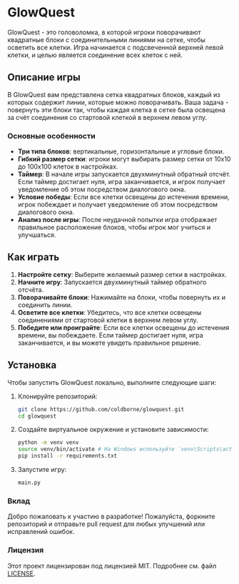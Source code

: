 # GlowQuest

GlowQuest - это головоломка, в которой игроки поворачивают квадратные блоки с соединительными линиями на сетке, чтобы осветить все клетки. Игра начинается с подсвеченной верхней левой клетки, и целью является соединение всех клеток с ней.

## Описание игры

В GlowQuest вам представлена сетка квадратных блоков, каждый из которых содержит линии, которые можно поворачивать. Ваша задача - повернуть эти блоки так, чтобы каждая клетка в сетке была освещена за счёт соединения со стартовой клеткой в верхнем левом углу.

### Основные особенности
- **Три типа блоков**: вертикальные, горизонтальные и угловые блоки.
- **Гибкий размер сетки**: игроки могут выбирать размер сетки от 10x10 до 100x100 клеток в настройках.
- **Таймер**: В начале игры запускается двухминутный обратный отсчёт. Если таймер достигает нуля, игра заканчивается, и игрок получает уведомление об этом посредством диалогового окна.
- **Условие победы**: Если все клетки освещены до истечения времени, игрок побеждает и получает уведомление об этом посредством диалогового окна.
- **Анализ после игры**: После неудачной попытки игра отображает правильное расположение блоков, чтобы игрок мог учиться и улучшаться.

## Как играть

1. **Настройте сетку**: Выберите желаемый размер сетки в настройках.
2. **Начните игру**: Запускается двухминутный таймер обратного отсчёта.
3. **Поворачивайте блоки**: Нажимайте на блоки, чтобы повернуть их и соединить линии.
4. **Осветите все клетки**: Убедитесь, что все клетки освещены соединениями от стартовой клетки в верхнем левом углу.
5. **Победите или проиграйте**: Если все клетки освещены до истечения времени, вы побеждаете. Если таймер достигает нуля, игра заканчивается, и вы можете увидеть правильное решение.

## Установка

Чтобы запустить GlowQuest локально, выполните следующие шаги:

1. Клонируйте репозиторий:
   ```bash
   git clone https://github.com/coldborne/glowquest.git
   cd glowquest
   ```

3. Создайте виртуальное окружение и установите зависимости:
   ```bash
   python -m venv venv
   source venv/bin/activate # На Windows используйте `venv\Scripts\activate`
   pip install -r requirements.txt
   ```

3. Запустите игру:
   ```bash
   main.py
   ```

### Вклад
Добро пожаловать к участию в разработке! Пожалуйста, форкните репозиторий и отправьте pull request для любых улучшений или исправлений ошибок.

### Лицензия
Этот проект лицензирован под лицензией MIT. Подробнее см. файл [LICENSE](GlowQuest/LICENSE).
